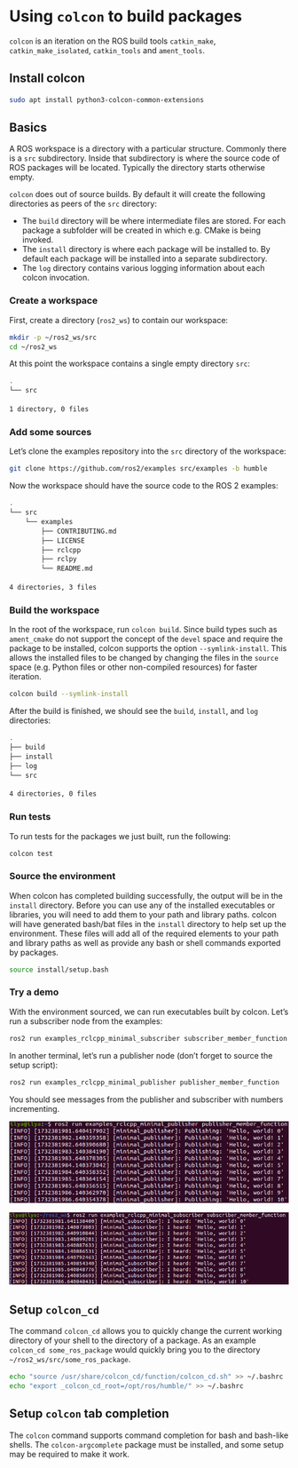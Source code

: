 # Using `colcon` to build packages

`colcon` is an iteration on the ROS build tools `catkin_make`, `catkin_make_isolated`, `catkin_tools` and `ament_tools`.

## Install colcon

```bash
sudo apt install python3-colcon-common-extensions
```
## Basics

A ROS workspace is a directory with a particular structure. Commonly there is a `src` subdirectory. Inside that subdirectory is where the source code of ROS packages will be located. Typically the directory starts otherwise empty.

`colcon` does out of source builds. By default it will create the following directories as peers of the `src` directory:

- The `build` directory will be where intermediate files are stored. For each package a subfolder will be created in which e.g. CMake is being invoked.
- The `install` directory is where each package will be installed to. By default each package will be installed into a separate subdirectory.
- The `log` directory contains various logging information about each colcon invocation.

### Create a workspace

First, create a directory (`ros2_ws`) to contain our workspace:

```bash
mkdir -p ~/ros2_ws/src
cd ~/ros2_ws
```
At this point the workspace contains a single empty directory `src`:

```bash
.
└── src

1 directory, 0 files
```

### Add some sources

Let’s clone the examples repository into the `src` directory of the workspace:

```bash
git clone https://github.com/ros2/examples src/examples -b humble
```
Now the workspace should have the source code to the ROS 2 examples:

```bash
.
└── src
    └── examples
        ├── CONTRIBUTING.md
        ├── LICENSE
        ├── rclcpp
        ├── rclpy
        └── README.md

4 directories, 3 files
```

### Build the workspace

In the root of the workspace, run `colcon build`. Since build types such as `ament_cmake` do not support the concept of the `devel` space and require the package to be installed, colcon supports the option `--symlink-install`. This allows the installed files to be changed by changing the files in the `source` space (e.g. Python files or other non-compiled resources) for faster iteration.

```bash
colcon build --symlink-install
```

After the build is finished, we should see the `build`, `install`, and `log` directories:

```bash
.
├── build
├── install
├── log
└── src

4 directories, 0 files
```

### Run tests

To run tests for the packages we just built, run the following:

```bash
colcon test
```

### Source the environment

When colcon has completed building successfully, the output will be in the `install` directory. Before you can use any of the installed executables or libraries, you will need to add them to your path and library paths. colcon will have generated bash/bat files in the `install` directory to help set up the environment. These files will add all of the required elements to your path and library paths as well as provide any bash or shell commands exported by packages.

```bash
source install/setup.bash
```

### Try a demo
With the environment sourced, we can run executables built by colcon. Let’s run a subscriber node from the examples:

```bash
ros2 run examples_rclcpp_minimal_subscriber subscriber_member_function
```

In another terminal, let’s run a publisher node (don’t forget to source the setup script):

```bash
ros2 run examples_rclcpp_minimal_publisher publisher_member_function
```

You should see messages from the publisher and subscriber with numbers incrementing.

![001](images/001.png)

![002](images/002.png)

## Setup `colcon_cd`

The command `colcon_cd` allows you to quickly change the current working directory of your shell to the directory of a package. As an example `colcon_cd some_ros_package` would quickly bring you to the directory `~/ros2_ws/src/some_ros_package`.

```bash
echo "source /usr/share/colcon_cd/function/colcon_cd.sh" >> ~/.bashrc
echo "export _colcon_cd_root=/opt/ros/humble/" >> ~/.bashrc
```

## Setup `colcon` tab completion

The `colcon` command supports command completion for bash and bash-like shells. The `colcon-argcomplete` package must be installed, and some setup may be required to make it work.
